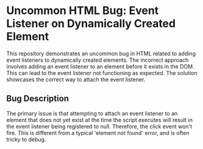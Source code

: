 # Uncommon HTML Bug: Event Listener on Dynamically Created Element

This repository demonstrates an uncommon bug in HTML related to adding event listeners to dynamically created elements.  The incorrect approach involves adding an event listener to an element before it exists in the DOM. This can lead to the event listener not functioning as expected. The solution showcases the correct way to attach the event listener.  

## Bug Description
The primary issue is that attempting to attach an event listener to an element that does not yet exist at the time the script executes will result in the event listener being registered to null. Therefore, the click event won't fire. This is different from a typical 'element not found' error, and is often tricky to debug.